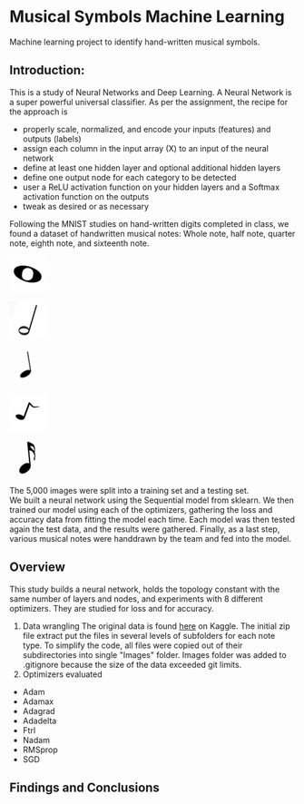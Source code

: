 # Musical Symbols Machine Learning
Machine learning project to identify hand-written musical symbols.

## Introduction:
This is a study of Neural Networks and Deep Learning.  A Neural Network is a super powerful universal classifier.  As per the assignment, the recipe for the approach is
- properly scale, normalized, and encode your inputs (features) and outputs (labels)
- assign each column in the input array (X) to an input of the neural network
- define at least one hidden layer and optional additional hidden layers
- define one output node for each category to be detected
- user a ReLU activation function on your hidden layers and a Softmax activation function on the outputs
- tweak as desired or as necessary

Following the MNIST studies on hand-written digits completed in class, we found a dataset of handwritten musical notes:  Whole note, half note, quarter note, eighth note, and sixteenth note.  

![Whole note](./data/images_readme/w87.jpg)

![Half note](./data/images_readme/h41.jpg)

![Quarter note](./data/images_readme/q62.jpg)

![Eighth note](./data/images_readme/e14.jpg)

![Sixteenth note](./data/images_readme/s28.jpg)

The 5,000 images were split into a training set and a testing set.   
We built a neural network using the Sequential model from sklearn. We then trained our model using each of the optimizers, gathering the loss and accuracy data from fitting the model each time.
Each model was then tested again the test data, and the results were gathered.
Finally, as a last step, various musical notes were handdrawn by the team and fed into the model.


## Overview
This study builds a neural network, holds the topology constant with the same number of layers and nodes, and experiments with 8 different optimizers. They are studied for loss and for accuracy.    


1. Data wrangling
The original data is found [here](https://www.kaggle.com/kishanj/music-notes-datasets) on  Kaggle.  The initial zip file extract put the files in several levels of  subfolders for each note type. To simplify the code, all files were copied out of their subdirectories into single "Images" folder. Images folder was added to .gitignore because the size of the data exceeded git limits.
1. Optimizers evaluated
- Adam
- Adamax
- Adagrad
- Adadelta
- Ftrl
- Nadam
- RMSprop
- SGD

## Findings and Conclusions
